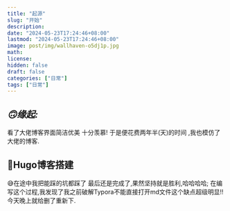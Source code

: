 ```yaml
---
title: "起源"
slug: "开始"
description: 
date: "2024-05-23T17:24:46+08:00"
lastmod: "2024-05-23T17:24:46+08:00"
image: post/img/wallhaven-o5dj1p.jpg
math: 
license: 
hidden: false
draft: false 
categories: ["日常"]
tags: ["日常"]
---
```




## *🙃缘起:*

看了大佬博客界面简洁优美 十分羡慕! 于是便花费两年半(天)的时间 ,我也模仿了大佬的博客.



## 🎊Hugo博客搭建

😅在途中我把能踩的坑都踩了 最后还是完成了,果然坚持就是胜利,哈哈哈哈; 在编写这个过程,我发现了我之前破解Typora不能直接打开md文件这个缺点超级明显!! 今天晚上就给删了重新下.
